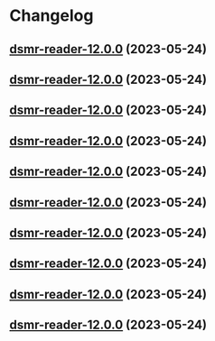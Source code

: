 # Changelog



## [dsmr-reader-12.0.0](https://github.com/truecharts/charts/compare/dsmr-reader-11.0.23...dsmr-reader-12.0.0) (2023-05-24)




## [dsmr-reader-12.0.0](https://github.com/truecharts/charts/compare/dsmr-reader-11.0.23...dsmr-reader-12.0.0) (2023-05-24)




## [dsmr-reader-12.0.0](https://github.com/truecharts/charts/compare/dsmr-reader-11.0.23...dsmr-reader-12.0.0) (2023-05-24)




## [dsmr-reader-12.0.0](https://github.com/truecharts/charts/compare/dsmr-reader-11.0.23...dsmr-reader-12.0.0) (2023-05-24)




## [dsmr-reader-12.0.0](https://github.com/truecharts/charts/compare/dsmr-reader-11.0.23...dsmr-reader-12.0.0) (2023-05-24)




## [dsmr-reader-12.0.0](https://github.com/truecharts/charts/compare/dsmr-reader-11.0.23...dsmr-reader-12.0.0) (2023-05-24)




## [dsmr-reader-12.0.0](https://github.com/truecharts/charts/compare/dsmr-reader-11.0.23...dsmr-reader-12.0.0) (2023-05-24)




## [dsmr-reader-12.0.0](https://github.com/truecharts/charts/compare/dsmr-reader-11.0.23...dsmr-reader-12.0.0) (2023-05-24)




## [dsmr-reader-12.0.0](https://github.com/truecharts/charts/compare/dsmr-reader-11.0.23...dsmr-reader-12.0.0) (2023-05-24)




## [dsmr-reader-12.0.0](https://github.com/truecharts/charts/compare/dsmr-reader-11.0.23...dsmr-reader-12.0.0) (2023-05-24)

